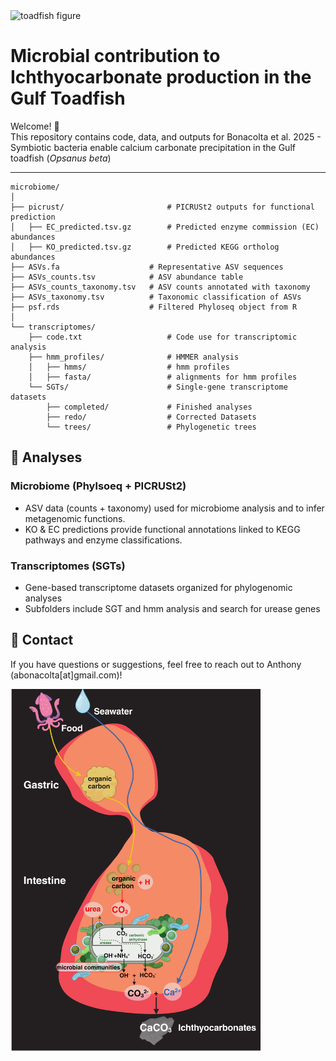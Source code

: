 <img src="https://cdn.britannica.com/95/129295-050-4065E1ED/Oyster-toadfish.jpg" alt="toadfish figure"/>

# Microbial contribution to Ichthyocarbonate production in the Gulf Toadfish

Welcome! 🎉  
This repository contains code, data, and outputs for Bonacolta et al. 2025 - Symbiotic bacteria enable calcium carbonate precipitation in the Gulf toadfish (*Opsanus beta*)

---

```text
microbiome/
│
├── picrust/                       # PICRUSt2 outputs for functional prediction
│   ├── EC_predicted.tsv.gz        # Predicted enzyme commission (EC) abundances
│   ├── KO_predicted.tsv.gz        # Predicted KEGG ortholog abundances
├── ASVs.fa                    # Representative ASV sequences
├── ASVs_counts.tsv            # ASV abundance table
├── ASVs_counts_taxonomy.tsv   # ASV counts annotated with taxonomy
├── ASVs_taxonomy.tsv          # Taxonomic classification of ASVs
├── psf.rds                    # Filtered Phyloseq object from R
│
└── transcriptomes/
    ├── code.txt                   # Code use for transcriptomic analysis
    ├── hmm_profiles/              # HMMER analysis
    │   ├── hmms/                  # hmm profiles
    │   ├── fasta/                 # alignments for hmm profiles
    └── SGTs/                      # Single-gene transcriptome datasets
        ├── completed/             # Finished analyses
        ├── redo/                  # Corrected Datasets
        └── trees/                 # Phylogenetic trees
```

## 🔬 Analyses

### Microbiome (Phylsoeq + PICRUSt2)
- ASV data (counts + taxonomy) used for microbiome analysis and to infer metagenomic functions.  
- KO & EC predictions provide functional annotations linked to KEGG pathways and enzyme classifications.  

### Transcriptomes (SGTs)
- Gene-based transcriptome datasets organized for phylogenomic analyses
- Subfolders include SGT and hmm analysis and search for urease genes


## 📧 Contact

If you have questions or suggestions, feel free to reach out to Anthony (abonacolta[at]gmail.com)!

<img src="Fig4_summary.png" alt="Summary figure" width="400"/>

